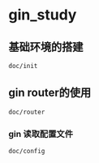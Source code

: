 # gin_study

## 基础环境的搭建
```
doc/init
```
## gin router的使用
```
doc/router
```

### gin 读取配置文件

```
doc/config
```



